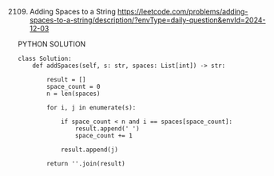 2109. Adding Spaces to a String
https://leetcode.com/problems/adding-spaces-to-a-string/description/?envType=daily-question&envId=2024-12-03

PYTHON SOLUTION

```
class Solution:
    def addSpaces(self, s: str, spaces: List[int]) -> str:

        result = []  
        space_count = 0  
        n = len(spaces)  

        for i, j in enumerate(s):
       
            if space_count < n and i == spaces[space_count]:
                result.append(' ')  
                space_count += 1  
            
            result.append(j)  
        
        return ''.join(result)


```
